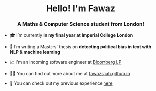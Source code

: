<h1 align="center">Hello! I'm Fawaz</h1>
<h3 align="center">A Maths & Computer Science student from London!</h3>

- 🎓 I’m currently **in my final year at Imperial College London**

- 🌱 I’m writing a Masters' thesis on **detecting political bias in text with NLP & machine learning**

- 📈 I'm an incoming software engineer at [Bloomberg LP](https://www.techatbloomberg.com/)

- 🧑‍💻 You can find out more about me at [fawazshah.github.io](https://fawazshah.github.io/)

- 📄 You can check out my previous experience [here](https://fawazshah.github.io/curriculum-vitae/fawaz-shah-CV.pdf)
